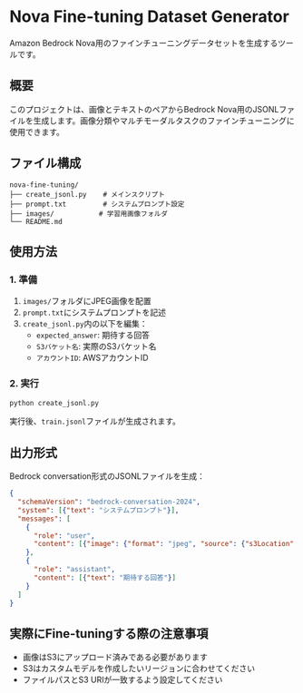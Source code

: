 # Nova Fine-tuning Dataset Generator

Amazon Bedrock Nova用のファインチューニングデータセットを生成するツールです。

## 概要

このプロジェクトは、画像とテキストのペアからBedrock Nova用のJSONLファイルを生成します。画像分類やマルチモーダルタスクのファインチューニングに使用できます。

## ファイル構成

```
nova-fine-tuning/
├── create_jsonl.py    # メインスクリプト
├── prompt.txt         # システムプロンプト設定
├── images/           # 学習用画像フォルダ
└── README.md
```

## 使用方法

### 1. 準備

1. `images/`フォルダにJPEG画像を配置
2. `prompt.txt`にシステムプロンプトを記述
3. `create_jsonl.py`内の以下を編集：
   - `expected_answer`: 期待する回答
   - `S3バケット名`: 実際のS3バケット名
   - `アカウントID`: AWSアカウントID

### 2. 実行

```bash
python create_jsonl.py
```

実行後、`train.jsonl`ファイルが生成されます。

## 出力形式

Bedrock conversation形式のJSONLファイルを生成：

```json
{
  "schemaVersion": "bedrock-conversation-2024",
  "system": [{"text": "システムプロンプト"}],
  "messages": [
    {
      "role": "user", 
      "content": [{"image": {"format": "jpeg", "source": {"s3Location": {...}}}}]
    },
    {
      "role": "assistant",
      "content": [{"text": "期待する回答"}]
    }
  ]
}
```

## 実際にFine-tuningする際の注意事項

- 画像はS3にアップロード済みである必要があります
- S3はカスタムモデルを作成したいリージョンに合わせてください
- ファイルパスとS3 URIが一致するよう設定してください
